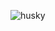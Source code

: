 <!-- ## Hi -->
![husky](https://media2.giphy.com/media/v1.Y2lkPTc5MGI3NjExdTlkbW1oYXR0YW44dDR2eHkxaWpvdW44ZGVpbjNxNnNqamtuYWhmbSZlcD12MV9pbnRlcm5hbF9naWZfYnlfaWQmY3Q9Zw/3jN3GziOKUEmI/giphy.gif)

